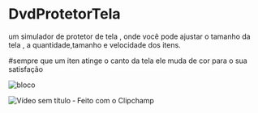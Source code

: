 # DvdProtetorTela
um simulador de protetor de tela , onde você pode ajustar o tamanho da tela , a quantidade,tamanho e velocidade dos itens. 

#sempre que um iten atinge o canto da tela ele muda de cor para o sua satisfação


![bloco](https://github.com/tretake/DvdProtetorTela/assets/76398734/078aa82a-3752-46a4-93aa-5df780115f78)



![Vídeo sem título ‐ Feito com o Clipchamp](https://github.com/tretake/DvdProtetorTela/assets/76398734/9e5d63c5-0342-4586-b451-b15b2853be3e)

